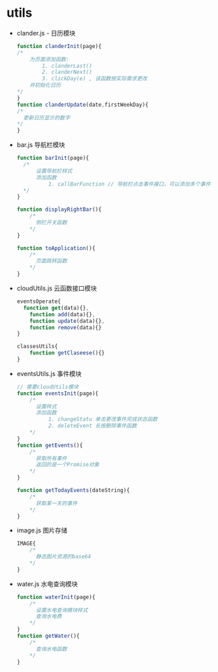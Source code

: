 # utils

* clander.js - 日历模块

  ```javascript
  function clanderInit(page){
  /*
      为页面添加函数:
          1. clanderLast()
          2. clanderNext()
          3. clickDay(e) , 该函数按实际需求更改
      并初始化日历
  */ 
  }
  function clanderUpdate(date,firstWeekDay){
  /*
  	更新日历显示的数字
  */
  }
  
  ```
  
  

* bar.js 导航栏模块

  ```js
  function barInit(page){
  	/*
  		设置导航栏样式
  		添加函数
  			1. callBarFunction // 导航栏点击事件接口，可以添加多个事件
  	*/
  }
  
  function displayRightBar(){
      /*
      	侧栏开关函数
      */
  }
  
  function toApplication(){
      /*
      	页面跳转函数
      */
  }
  ```

  

* cloudUtils.js 云函数接口模块

  ```js
  eventsOperate{
  	function get(data){},
      function add(data){},
      function update(data){},
      function remove(data){}
  }
  
  classesUtils{
      function getClaseese(){}
  }
  ```

  

* eventsUtils.js 事件模块

  ```js
  // 需要cloudUtils模块
  function eventsInit(page){
      /*
      	设置样式
      	添加函数
      		1. changeStatu 单击更改事件完成状态函数
      		2. deleteEvent 长按删除事件函数
      */
  }
  function getEvents(){
      /*
      	获取所有事件
      	返回的是一个Promise对象
      */
  }
  
  function getTodayEvents(dateString){
      /*
      	获取某一天的事件
      */
  }
  ```

* image.js 图片存储

  ```js
  IMAGE{
      /*
  		静态图片资源的base64
      */
  }
  ```

* water.js 水电查询模块

  ```js
  function waterInit(page){
      /*
      	设置水电查询模块样式
      	查询水电费
      */
  }
  function getWater(){
      /*
      	查询水电函数
      */
  }
  ```

  

  
